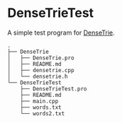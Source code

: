 # DenseTrieTest
A simple test program for [DenseTrie](https://github.com/XuZhen86/DenseTrie).
```
.
├── DenseTrie
│   ├── DenseTrie.pro
│   ├── README.md
│   ├── densetrie.cpp
│   └── densetrie.h
└── DenseTrieTest
    ├── DenseTrieTest.pro
    ├── README.md
    ├── main.cpp
    ├── words.txt
    └── words2.txt
```
